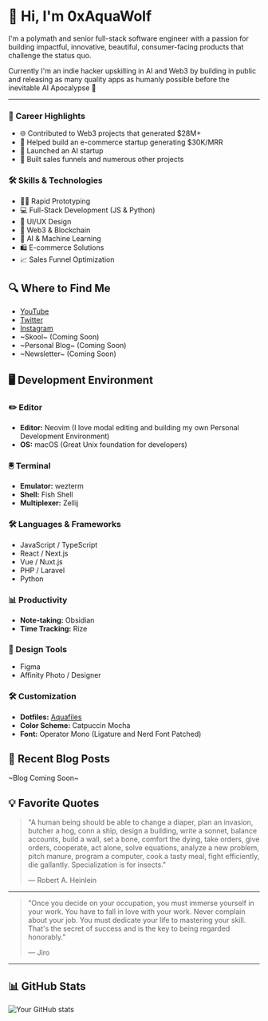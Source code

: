 # 👋 Hi, I'm 0xAquaWolf

I'm a polymath and senior full-stack software engineer with a passion for building impactful, innovative, beautiful, consumer-facing products that challenge the status quo.

Currently I'm an indie hacker upskilling in AI and Web3 by building in public and releasing as many quality apps as humanly possible before the inevitable AI Apocalypse 🤖

---

### 💼 Career Highlights

- 🌐 Contributed to Web3 projects that generated $28M+
- 🛒 Helped build an e-commerce startup generating $30K/MRR
- 🤖 Launched an AI startup
- 🚀 Built sales funnels and numerous other projects

### 🛠️ Skills & Technologies

- 🏃‍♂️ Rapid Prototyping
- 💻 Full-Stack Development (JS & Python)
- 🎨 UI/UX Design
- 🔗 Web3 & Blockchain
- 🧠 AI & Machine Learning
- 🛍️ E-commerce Solutions
- 📈 Sales Funnel Optimization

## 🔍 Where to Find Me

- [YouTube](https://www.youtube.com/channel/UCkwRYP1J1hjRXwo5lyBRWdQ)
- [Twitter](https://twitter.com/0xAquaWolf)
- [Instagram](https://www.instagram.com/0xAquaWolf)
- ~Skool~ (Coming Soon)
- ~Personal Blog~ (Coming Soon)
- ~Newsletter~ (Coming Soon)

## 🖥️ Development Environment

### ✏️ Editor

- **Editor:** Neovim (I love modal editing and building my own Personal Development Environment)
- **OS:** macOS (Great Unix foundation for developers)

### 🖲️ Terminal

- **Emulator:** wezterm
- **Shell:** Fish Shell
- **Multiplexer:** Zellij

### 🛠️ Languages & Frameworks

- JavaScript / TypeScript
- React / Next.js
- Vue / Nuxt.js
- PHP / Laravel
- Python

### 📊 Productivity

- **Note-taking:** Obsidian
- **Time Tracking:** Rize

### 🎨 Design Tools

- Figma
- Affinity Photo / Designer

### 🛠️ Customization

- **Dotfiles:** [Aquafiles](https://github.com/0xaquawolf/aquafiles)
- **Color Scheme:** Catpuccin Mocha
- **Font:** Operator Mono (Ligature and Nerd Font Patched)

## 📝 Recent Blog Posts

<!-- BLOG-POST-LIST:START -->

~Blog Coming Soon~

<!-- BLOG-POST-LIST:END -->

## 💡 Favorite Quotes

> "A human being should be able to change a diaper, plan an invasion, butcher a hog, conn a ship, design a building, write a sonnet, balance accounts, build a wall, set a bone, comfort the dying, take orders, give orders, cooperate, act alone, solve equations, analyze a new problem, pitch manure, program a computer, cook a tasty meal, fight efficiently, die gallantly. Specialization is for insects."
>
> — Robert A. Heinlein

---

> "Once you decide on your occupation, you must immerse yourself in your work. You have to fall in love with your work. Never complain about your job. You must dedicate your life to mastering your skill. That's the secret of success and is the key to being regarded honorably."
>
> — Jiro

---

## 📊 GitHub Stats

![Your GitHub stats](https://github-readme-stats.vercel.app/api?username=0xAquaWolf&show_icons=true&theme=ambient_gradient)

